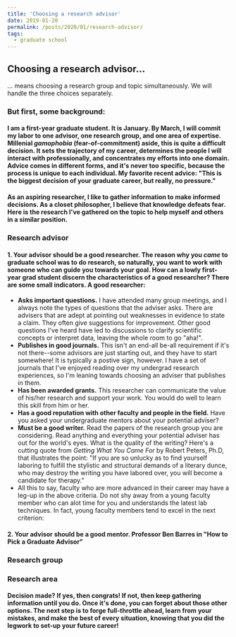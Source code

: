 ```yaml
---
title: 'Choosing a research advisor'
date: 2019-01-20
permalink: /posts/2020/01/research-advisor/
tags:
  - graduate school
---
```

Choosing a research advisor...
------
... means choosing a research group and topic simultaneously. We will handle the three choices separately. 

### But first, some background:
#### I am a first-year graduate student. It is January. By March, I will commit my labor to one advisor, one research group, and one area of expertise. Millenial *gamophobia* (fear-of-commitment) aside, this is quite a difficult decision. It sets the trajectory of my career, determines the people I will interact with professionally, and concentrates my efforts into one domain. Advice comes in different forms, and it's never too specific, because the process is unique to each individual. My favorite recent advice: "This is the biggest decision of your graduate career, but really, no pressure." 
#### As an aspiring researcher, I like to gather information to make informed decisions. As a closet philosopher, I believe that knowledge defeats fear. Here is the research I've gathered on the topic to help myself and others in a similar position. 

### Research advisor
#### 1. Your advisor should be a good researcher. The reason why you *came* to graduate school was to do research, so naturally, you want to work with someone who can guide you towards your goal. How can a lowly first-year grad student discern the characteristics of a good researcher? There are some small indicators. A good researcher:
- **Asks important questions.** I have attended many group meetings, and I always note the types of questions that the adviser asks. There are advisers that are adept at pointing out weaknesses in evidence to state a claim. They often give suggestions for improvement. Other good questions I've heard have led to discussions to clarify scientific concepts or interpret data, leaving the whole room to go "aha!". 
- **Publishes in good journals.** This isn't an end-all be-all requirement if it's not there--some advisors are just starting out, and they have to start somewhere! It is typically a postive sign, however. I have a set of journals that I've enjoyed reading over my undergrad research experiences, so I'm leaning towards choosing an adviser that publishes in them. 
- **Has been awarded grants.** This researcher can communicate the value of his/her research and support your work. You would do well to learn this skill from him or her. 
- **Has a good reputation with other faculty and people in the field.** Have you asked your undergraduate mentors about your potential adviser? 
- **Must be a good writer.** Read the papers of the research group you are considering. Read anything and everything your potential adviser has out for the world's eyes. What is the quality of the writing? Here's a cutting quote from *Getting What You Came For* by Robert Peters, Ph.D, that illustrates the point: "If you are so unlucky as to find yourself laboring to fulfill the stylistic and structural demands of a literary dunce, who may destroy the writing you have labored over, you will become a candidate for therapy." 
- All this to say, faculty who are more advanced in their career may have a leg-up in the above criteria. Do not shy away from a young faculty member who can alot time for you and understands the latest lab techniques. In fact, young faculty members tend to excel in the next criterion: 
#### 2. Your advisor should be a good mentor. Professor Ben Barres in "How to Pick a Graduate Advisor" 

### Research group

### Research area 

####  Decision made? If yes, then congrats! If not, then keep gathering information until you do. Once it's done, you can forget about those other options. The next step is to forge full-throttle ahead, learn from your mistakes, and make the best of every situation, knowing that you did the legwork to set-up your future career!
